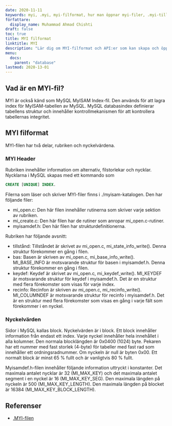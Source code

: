 ```yaml
---
date: 2020-11-11
keywords: myi, .myi, myi-filformat, hur man öppnar myi-filer, .myi-tillägg, myi-tillägg
författare:
  display_name: Muhammad Ahmad Chishti
draft: false
toc: true
title: MYI filformat
linktitle: MYI
description: "Lär dig om MYI-filformat och API:er som kan skapa och öppna MYI-filer." 
menu:
  docs:
    parent: "database"
lastmod: 2020-13-01
---
```


## Vad är en MYI-fil? ##

MYI är också känd som MySQL MyISAM Index-fil. Den används för att lagra index för MyISAM-tabellen av MySQL. MySQL databasindex definierar tabellens struktur och innehåller kontrollmekanismen för att kontrollera tabellernas integritet.

## MYI filformat ##

MYI-filen har två delar, rubriken och nyckelvärdena.

### MYI Header ###

Rubriken innehåller information om alternativ, filstorlekar och nycklar. Nycklarna i MySQL skapas med ett kommando som

```sql
CREATE [UNIQUE] INDEX.
```

Filerna som läser och skriver MYI-filer finns i ./myisam-katalogen. Den har följande filer:

- mi_open.c: Den här filen innehåller rutinerna som skriver varje sektion av rubriken.
- mi_create.c: Den här filen har de rutiner som anropar mi_open.c-rutiner.
- myisamdef.h: Den här filen har strukturdefinitionerna.

Rubriken har följande avsnitt:

- tillstånd: Tillståndet är skrivet av mi_open.c, mi_state_info_write(). Denna struktur förekommer en gång i filen.
- bas: Basen är skriven av mi_open.c, mi_base_info_write(). MI_BASE_INFO är motsvarande struktur för basen i myisamdef.h. Denna struktur förekommer en gång i filen.
- keydef: Keydef är skrivet av mi_open.c, mi_keydef_write(). MI_KEYDEF är motsvarande struktur för keydef i myisamdef.h. Det är en struktur med flera förekomster som visas för varje index.
- recinfo: Recinfon är skriven av mi_open.c, mi_recinfo_write(). MI_COLUMNDEF är motsvarande struktur för recinfo i myisamdef.h. Det är en struktur med flera förekomster som visas en gång i varje fält som förekommer i en nyckel.

### Nyckelvärden ###

Sidor i MySQL kallas block. Nyckelvärden är i block. Ett block innehåller information från endast ett index. Varje nyckel innehåller hela innehållet i alla kolumner. Den normala blocklängden är 0x0400 (1024) byte. Pekaren har ett nummer med fast storlek (4-byte) för tabeller med fast rad som innehåller ett ordningsradnummer. Om nyckeln är null är byten 0x00. Ett normalt block är minst 65 % fullt och är vanligtvis 80 % fullt.

Myisamdef.h-filen innehåller följande information uttryckt i konstanter. Det maximala antalet nycklar är 32 (MI_MAX_KEY) och det maximala antalet segment i en nyckel är 16 (MI_MAX_KEY_SEG). Den maximala längden på nyckeln är 500 (MI_MAX_KEY_LENGTH). Den maximala längden på blocket är 16384 (MI_MAX_KEY_BLOCK_LENGTH).

## Referenser ##

- [.MYI-filen](https://dev.mysql.com/doc/internals/en/the-myi-file.html)

